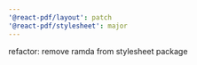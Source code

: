 ```yaml
---
'@react-pdf/layout': patch
'@react-pdf/stylesheet': major
---
```


refactor: remove ramda from stylesheet package
